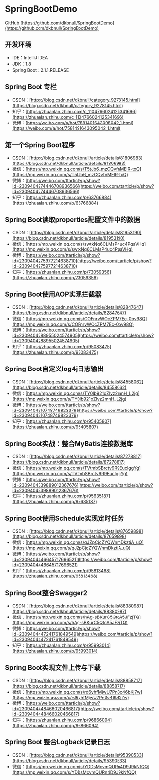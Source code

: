 # SpringBootDemo

GitHub	[https://github.com/dkbnull/SpringBootDemo](https://github.com/dkbnull/SpringBootDemo)

## 开发环境

- IDE：IntelliJ IDEA
- JDK：1.8
- Spring Boot：2.1.1.RELEASE

## Spring Boot 专栏

* CSDN：[https://blog.csdn.net/dkbnull/category_9278145.html](https://blog.csdn.net/dkbnull/category_9278145.html)
* 知乎：[https://zhuanlan.zhihu.com/c_1104766024125341696](https://zhuanlan.zhihu.com/c_1104766024125341696)
* 微博：[https://weibo.com/a/hot/7581491643095042_1.html](https://weibo.com/a/hot/7581491643095042_1.html)

## 第一个Spring Boot程序

* CSDN：[https://blog.csdn.net/dkbnull/article/details/81806983](https://blog.csdn.net/dkbnull/article/details/81806983)
* 微信：[https://mp.weixin.qq.com/s/T5tJb6_mzCQvfnMElR-txQ](https://mp.weixin.qq.com/s/T5tJb6_mzCQvfnMElR-txQ)
* 微博：[https://weibo.com/ttarticle/p/show?id=2309404274446708936566](https://weibo.com/ttarticle/p/show?id=2309404274446708936566)
* 知乎：[https://zhuanlan.zhihu.com/p/63766884](https://zhuanlan.zhihu.com/p/63766884)

## Spring Boot读取properties配置文件中的数据

* CSDN：[https://blog.csdn.net/dkbnull/article/details/81953190](https://blog.csdn.net/dkbnull/article/details/81953190)
* 微信：[https://mp.weixin.qq.com/s/swtkNq6CLMsP4uc4PgaVHg](https://mp.weixin.qq.com/s/swtkNq6CLMsP4uc4PgaVHg)
* 微博：[https://weibo.com/ttarticle/p/show?id=2309404275977214638710](https://weibo.com/ttarticle/p/show?id=2309404275977214638710)
* 知乎：[https://zhuanlan.zhihu.com/p/73059356](https://zhuanlan.zhihu.com/p/73059356)

## Spring Boot使用AOP实现拦截器

* CSDN：[https://blog.csdn.net/dkbnull/article/details/82847647](https://blog.csdn.net/dkbnull/article/details/82847647)
* 微信：[https://mp.weixin.qq.com/s/COFnrvWOcZPM7Ec-0bv98Q](https://mp.weixin.qq.com/s/COFnrvWOcZPM7Ec-0bv98Q)
* 微博：[https://weibo.com/ttarticle/p/show?id=2309404288955024574905](https://weibo.com/ttarticle/p/show?id=2309404288955024574905)
* 知乎：[https://zhuanlan.zhihu.com/p/95083475](https://zhuanlan.zhihu.com/p/95083475)

##  Spring Boot自定义log4j日志输出

* CSDN：[https://blog.csdn.net/dkbnull/article/details/84558062](https://blog.csdn.net/dkbnull/article/details/84558062)
* 微信：[https://mp.weixin.qq.com/s/TY0lb921oZlvz2mnH_L2jg](https://mp.weixin.qq.com/s/TY0lb921oZlvz2mnH_L2jg)
* 微博：[https://weibo.com/ttarticle/p/show?id=2309404310748749823379](https://weibo.com/ttarticle/p/show?id=2309404310748749823379)
* 知乎：[https://zhuanlan.zhihu.com/p/95405807](https://zhuanlan.zhihu.com/p/95405807)

## Spring Boot实战：整合MyBatis连接数据库

* CSDN：[https://blog.csdn.net/dkbnull/article/details/87278817](https://blog.csdn.net/dkbnull/article/details/87278817)
* 微信：[https://mp.weixin.qq.com/s/TVtmbSBrctv9R9EucIggYg](https://mp.weixin.qq.com/s/TVtmbSBrctv9R9EucIggYg)
* 微博：[https://weibo.com/ttarticle/p/show?id=2309404339889012367676](https://weibo.com/ttarticle/p/show?id=2309404339889012367676)
* 知乎：[https://zhuanlan.zhihu.com/p/95635187](https://zhuanlan.zhihu.com/p/95635187)

## Spring Boot使用Schedule实现定时任务

* CSDN：[https://blog.csdn.net/dkbnull/article/details/87659898](https://blog.csdn.net/dkbnull/article/details/87659898)
* 微信：[https://mp.weixin.qq.com/s/qJZpCjcZYQWnmDkztiA_uQ](https://mp.weixin.qq.com/s/qJZpCjcZYQWnmDkztiA_uQ)
* 微博：[https://weibo.com/ttarticle/p/show?id=2309404446645717696521](https://weibo.com/ttarticle/p/show?id=2309404446645717696521)
* 知乎：[https://zhuanlan.zhihu.com/p/95813468](https://zhuanlan.zhihu.com/p/95813468)

## Spring Boot整合Swagger2

* CSDN：[https://blog.csdn.net/dkbnull/article/details/88380987](https://blog.csdn.net/dkbnull/article/details/88380987)
* 微信：[https://mp.weixin.qq.com/s/hAg-sBKurC5QtcA5JFzjTQ](https://mp.weixin.qq.com/s/hAg-sBKurC5QtcA5JFzjTQ)
* 微博：[https://weibo.com/ttarticle/p/show?id=2309404447241761849549](https://weibo.com/ttarticle/p/show?id=2309404447241761849549)
* 知乎：[https://zhuanlan.zhihu.com/p/95993014](https://zhuanlan.zhihu.com/p/95993014)

## Spring Boot实现文件上传与下载

* CSDN：[https://blog.csdn.net/dkbnull/article/details/88858717](https://blog.csdn.net/dkbnull/article/details/88858717)
* 微信：[https://mp.weixin.qq.com/s/rd6yhfMjwU7Pn3c46bKj7w](https://mp.weixin.qq.com/s/rd6yhfMjwU7Pn3c46bKj7w)
* 微博：[https://weibo.com/ttarticle/p/show?id=2309404448466020466817](https://weibo.com/ttarticle/p/show?id=2309404448466020466817)
* 知乎：[https://zhuanlan.zhihu.com/p/96866094](https://zhuanlan.zhihu.com/p/96866094)

## Spring Boot 整合Logback记录日志

* CSDN：[https://blog.csdn.net/dkbnull/article/details/95390533](https://blog.csdn.net/dkbnull/article/details/95390533)
* 微信：[https://mp.weixin.qq.com/s/YDDsMcvmQURn4D9J9kNfQQ](https://mp.weixin.qq.com/s/YDDsMcvmQURn4D9J9kNfQQ)

